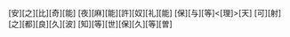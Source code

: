 [安][之][比][奇][能] [夜][麻][能][許][奴][礼][能] [保][与][等]<[理]>[天] [可][射][之][都][良][久][波] [知][等][世][保][久][等][曽]
